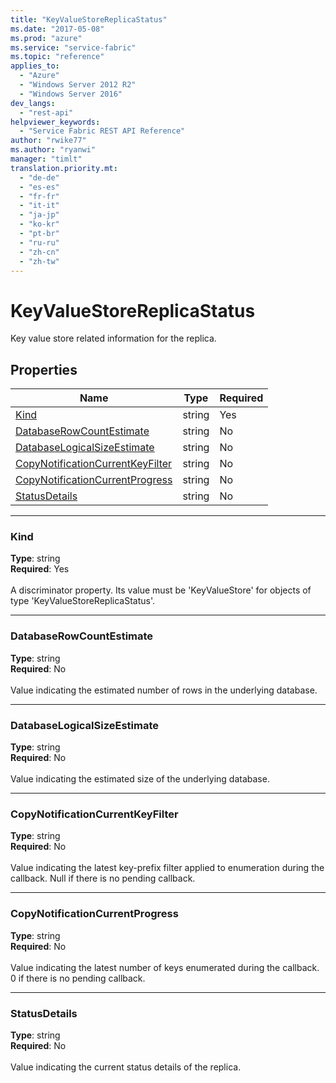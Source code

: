 ```yaml
---
title: "KeyValueStoreReplicaStatus"
ms.date: "2017-05-08"
ms.prod: "azure"
ms.service: "service-fabric"
ms.topic: "reference"
applies_to: 
  - "Azure"
  - "Windows Server 2012 R2"
  - "Windows Server 2016"
dev_langs: 
  - "rest-api"
helpviewer_keywords: 
  - "Service Fabric REST API Reference"
author: "rwike77"
ms.author: "ryanwi"
manager: "timlt"
translation.priority.mt: 
  - "de-de"
  - "es-es"
  - "fr-fr"
  - "it-it"
  - "ja-jp"
  - "ko-kr"
  - "pt-br"
  - "ru-ru"
  - "zh-cn"
  - "zh-tw"
---
```

# KeyValueStoreReplicaStatus

Key value store related information for the replica.

## Properties
| Name | Type | Required |
| --- | --- | --- |
| [Kind](#kind) | string | Yes |
| [DatabaseRowCountEstimate](#databaserowcountestimate) | string | No |
| [DatabaseLogicalSizeEstimate](#databaselogicalsizeestimate) | string | No |
| [CopyNotificationCurrentKeyFilter](#copynotificationcurrentkeyfilter) | string | No |
| [CopyNotificationCurrentProgress](#copynotificationcurrentprogress) | string | No |
| [StatusDetails](#statusdetails) | string | No |

____
### Kind
__Type__: string <br/>
__Required__: Yes <br/>
<br/>
A discriminator property. Its value must be 'KeyValueStore' for objects of type 'KeyValueStoreReplicaStatus'.

____
### DatabaseRowCountEstimate
__Type__: string <br/>
__Required__: No<br/>
<br/>
Value indicating the estimated number of rows in the underlying database.

____
### DatabaseLogicalSizeEstimate
__Type__: string <br/>
__Required__: No<br/>
<br/>
Value indicating the estimated size of the underlying database.

____
### CopyNotificationCurrentKeyFilter
__Type__: string <br/>
__Required__: No<br/>
<br/>
Value indicating the latest key-prefix filter applied to enumeration during the callback. Null if there is no pending callback.

____
### CopyNotificationCurrentProgress
__Type__: string <br/>
__Required__: No<br/>
<br/>
Value indicating the latest number of keys enumerated during the callback. 0 if there is no pending callback.

____
### StatusDetails
__Type__: string <br/>
__Required__: No<br/>
<br/>
Value indicating the current status details of the replica.
